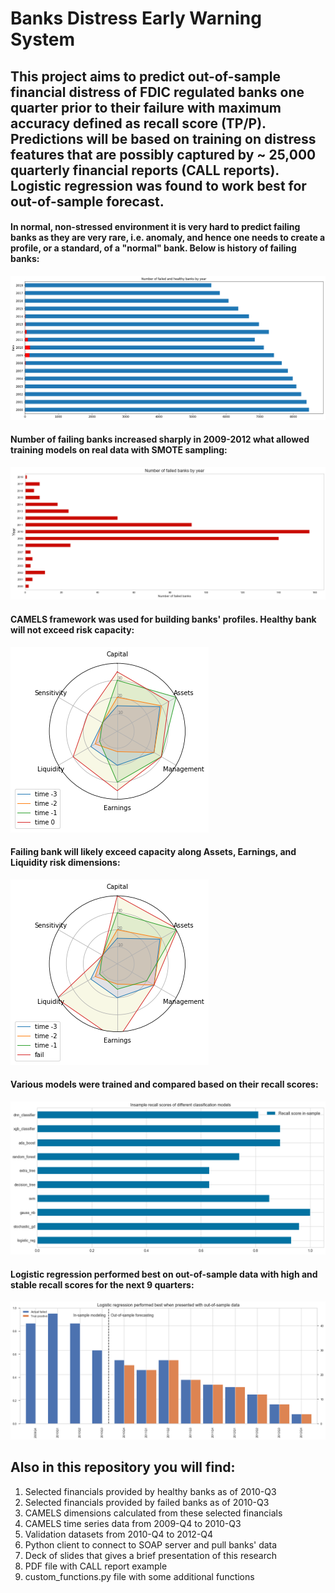 

# Banks Distress Early Warning System
## This project aims to predict out-of-sample financial distress of FDIC regulated banks one quarter prior to their failure with maximum accuracy defined as recall score (TP/P). Predictions will be based on training on distress features that are possibly captured by ~ 25,000 quarterly financial reports (CALL reports). Logistic regression was found to work best for out-of-sample forecast.

#### In normal, non-stressed environment it is very hard to predict failing banks as they are very rare, i.e. anomaly, and hence one needs to create a profile, or a standard,  of a "normal" bank. Below is history of failing banks:
![](https://github.com/allaccountstaken/predicting_bank_distress/blob/master/images/Healthy%20and%20Failed%20banks.png)

#### Number of failing banks increased sharply in 2009-2012 what allowed training models on real data with SMOTE sampling:
![](https://github.com/allaccountstaken/predicting_bank_distress/blob/master/images/Hist%20number%20of%20failed%20banks.png)

#### CAMELS framework was used for building banks' profiles. Healthy bank will not exceed risk capacity:
![](https://github.com/allaccountstaken/predicting_bank_distress/blob/master/images/Healthy%20bank%20CAMELS%20profile.png)

#### Failing bank will likely exceed capacity along Assets, Earnings, and Liquidity risk dimensions:
![](https://github.com/allaccountstaken/predicting_bank_distress/blob/master/images/Failed%20bank%20CAMELS%20profile.png)

#### Various models were trained and compared based on their recall scores:
![](https://github.com/allaccountstaken/predicting_bank_distress/blob/master/images/Insample%20recall%20scores.png)

#### Logistic regression performed best on out-of-sample data with high and stable recall scores for the next 9 quarters:
![](https://github.com/allaccountstaken/predicting_bank_distress/blob/master/images/Outofsample_recall.png)

## Also in this repository you will find:
1) Selected financials provided by healthy banks as of 2010-Q3
2) Selected financials provided by failed banks as of 2010-Q3
3) CAMELS dimensions calculated from these selected financials
4) CAMELS time series data from 2009-Q4 to 2010-Q3
5) Validation datasets from 2010-Q4 to 2012-Q4
6) Python client to connect to SOAP server and pull banks' data
7) Deck of slides that gives a brief presentation of this research
8) PDF file with CALL report example
9) custom_functions.py file with some additional functions 

